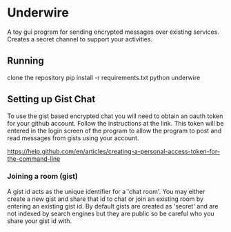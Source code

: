 # Underwire

A toy gui program for sending encrypted messages over existing services.
Creates a secret channel to support your activities.

## Running

clone the repository
pip install -r requirements.txt
python underwire

## Setting up Gist Chat

To use the gist based encrypted chat you will need to obtain an oauth
token for your github account. Follow the instructions at the link.
This token will be entered in the login screen of the program to allow
the program to post and read messages from gists using your account.

https://help.github.com/en/articles/creating-a-personal-access-token-for-the-command-line

### Joining a room (gist)

A gist id acts as the unique identifier for a 'chat room'. You may either
create a new gist and share that id to chat or join an existing room by
entering an existing gist id. By default gists are created as 'secret' and
are not indexed by search engines but they are public so be careful who you 
share your gist id with.
